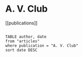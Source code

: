 # A. V. Club

[[publications]]

```dataview

TABLE author, date
from "articles"
where publication = "A. V. Club"
sort date DESC

```
